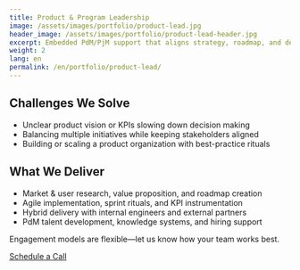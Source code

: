 ```yaml
---
title: Product & Program Leadership
image: /assets/images/portfolio/product-lead.jpg
header_image: /assets/images/portfolio/product-lead-header.jpg
excerpt: Embedded PdM/PjM support that aligns strategy, roadmap, and delivery while coaching your product team.
weight: 2
lang: en
permalink: /en/portfolio/product-lead/
---
```


<h2 class="section-heading">Challenges We Solve</h2>
<ul>
  <li>Unclear product vision or KPIs slowing down decision making</li>
  <li>Balancing multiple initiatives while keeping stakeholders aligned</li>
  <li>Building or scaling a product organization with best-practice rituals</li>
</ul>

<h2 class="section-heading mt-5">What We Deliver</h2>
<ul>
  <li>Market & user research, value proposition, and roadmap creation</li>
  <li>Agile implementation, sprint rituals, and KPI instrumentation</li>
  <li>Hybrid delivery with internal engineers and external partners</li>
  <li>PdM talent development, knowledge systems, and hiring support</li>
</ul>

<div class="contact-card mt-5">
  <p class="mb-3">Engagement models are flexible—let us know how your team works best.</p>
  <a class="button button-primary" href="/en/contact/">Schedule a Call</a>
</div>
